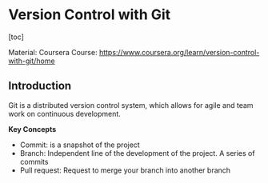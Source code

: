 
# Version Control with Git

[toc]

Material: Coursera Course: https://www.coursera.org/learn/version-control-with-git/home


## Introduction
Git is a distributed version control system, which allows for agile and team work on continuous development.

**Key Concepts**
- Commit:  is a snapshot of the project
- Branch: Independent line of the development of the project. A series of commits
- Pull request: Request to merge your branch into another branch
